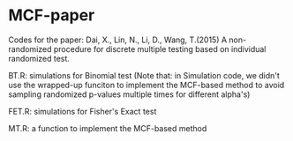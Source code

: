 # MCF-paper
Codes for the paper: Dai, X., Lin, N., Li, D., Wang, T.(2015) A non-randomized procedure for discrete multiple testing based on individual randomized test.

BT.R: simulations for Binomial test (Note that: in Simulation code, we didn't use the wrapped-up funciton to implement the MCF-based method to avoid sampling randomized p-values multiple times for different alpha's)

FET.R: simulations for Fisher's Exact test

MT.R: a function to implement the MCF-based method


